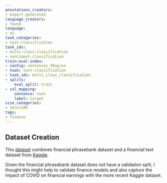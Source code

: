 ```yaml
---
annotations_creators:
- expert-generated
language_creators:
- found
language:
- en
task_categories:
- text-classification
task_ids:
- multi-class-classification
- sentiment-classification
train-eval-index:
- config: sentences_50agree
- task: text-classification
- task_ids: multi_class_classification
- splits:
    eval_split: train
- col_mapping:
    sentence: text
    label: target
size_categories:
- 1K<n<10K
tags:
- finance
---
```


## Dataset Creation

 This [dataset](https://huggingface.co/datasets/nickmuchi/financial-classification) combines financial phrasebank dataset and a financial text dataset from [Kaggle](https://www.kaggle.com/datasets/percyzheng/sentiment-classification-selflabel-dataset). 

Given the financial phrasebank dataset does not have a validation split, I thought this might help to validate finance models and also capture the impact of COVID on financial earnings with the more recent Kaggle dataset.